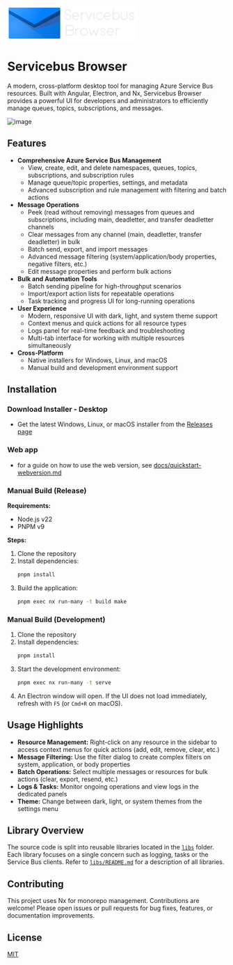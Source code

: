<div>
    <br>
    <picture id="theme-default">
        <source srcset="assets/logo-text-dark.png" media="(prefers-color-scheme: dark)" />
        <source srcset="assets/logo-text.png" media="(prefers-color-scheme: light)" />
        <img src="assets/logo-text-dark.png" />
    </picture>
    <br>
</div>

# Servicebus Browser

A modern, cross-platform desktop tool for managing Azure Service Bus resources. Built with Angular, Electron, and Nx, Servicebus Browser provides a powerful UI for developers and administrators to efficiently manage queues, topics, subscriptions, and messages.

<img width="1512" alt="image" src="https://github.com/user-attachments/assets/95383425-7698-4c69-a949-8ab09e3548dd" />

## Features

- **Comprehensive Azure Service Bus Management**
  - View, create, edit, and delete namespaces, queues, topics, subscriptions, and subscription rules
  - Manage queue/topic properties, settings, and metadata
  - Advanced subscription and rule management with filtering and batch actions
- **Message Operations**
  - Peek (read without removing) messages from queues and subscriptions, including main, deadletter, and transfer deadletter channels
  - Clear messages from any channel (main, deadletter, transfer deadletter) in bulk
  - Batch send, export, and import messages
  - Advanced message filtering (system/application/body properties, negative filters, etc.)
  - Edit message properties and perform bulk actions
- **Bulk and Automation Tools**
  - Batch sending pipeline for high-throughput scenarios
  - Import/export action lists for repeatable operations
  - Task tracking and progress UI for long-running operations
- **User Experience**
  - Modern, responsive UI with dark, light, and system theme support
  - Context menus and quick actions for all resource types
  - Logs panel for real-time feedback and troubleshooting
  - Multi-tab interface for working with multiple resources simultaneously
- **Cross-Platform**
  - Native installers for Windows, Linux, and macOS
  - Manual build and development environment support

## Installation

### Download Installer - Desktop
- Get the latest Windows, Linux, or macOS installer from the [Releases page](https://github.com/mligtenberg/ServicebusBrowser/releases)

### Web app
- for a guide on how to use the web version, see [docs/quickstart-webversion.md](docs/quickstart-webversion.md)
  
### Manual Build (Release)
**Requirements:**
- Node.js v22
- PNPM v9

**Steps:**
1. Clone the repository
2. Install dependencies:
   ```sh
   pnpm install
   ```
3. Build the application:
   ```sh
   pnpm exec nx run-many -t build make
   ```

### Manual Build (Development)
1. Clone the repository
2. Install dependencies:
   ```sh
   pnpm install
   ```
3. Start the development environment:
   ```sh
   pnpm exec nx run-many -t serve
   ```
4. An Electron window will open. If the UI does not load immediately, refresh with `F5` (or `Cmd+R` on macOS).

## Usage Highlights

- **Resource Management:** Right-click on any resource in the sidebar to access context menus for quick actions (add, edit, remove, clear, etc.)
- **Message Filtering:** Use the filter dialog to create complex filters on system, application, or body properties
- **Batch Operations:** Select multiple messages or resources for bulk actions (clear, export, resend, etc.)
- **Logs & Tasks:** Monitor ongoing operations and view logs in the dedicated panels
- **Theme:** Change between dark, light, or system themes from the settings menu

## Library Overview

The source code is split into reusable libraries located in the [`libs`](libs/README.md) folder. Each
library focuses on a single concern such as logging, tasks or the Service Bus clients.
Refer to [`libs/README.md`](libs/README.md) for a description of all libraries.

## Contributing

This project uses Nx for monorepo management. Contributions are welcome! Please open issues or pull requests for bug fixes, features, or documentation improvements.

## License

[MIT](LICENSE)
